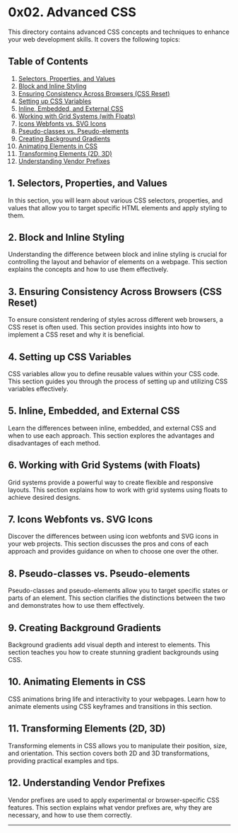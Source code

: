 # 0x02. Advanced CSS

This directory contains advanced CSS concepts and techniques to enhance your web development skills. It covers the following topics:

## Table of Contents

1. [Selectors, Properties, and Values](#selectors-properties-and-values)
2. [Block and Inline Styling](#block-and-inline-styling)
3. [Ensuring Consistency Across Browsers (CSS Reset)](#ensuring-consistency-across-browsers-css-reset)
4. [Setting up CSS Variables](#setting-up-css-variables)
5. [Inline, Embedded, and External CSS](#inline-embedded-and-external-css)
6. [Working with Grid Systems (with Floats)](#working-with-grid-systems-with-floats)
7. [Icons Webfonts vs. SVG Icons](#icons-webfonts-vs-svg-icons)
8. [Pseudo-classes vs. Pseudo-elements](#pseudo-classes-vs-pseudo-elements)
9. [Creating Background Gradients](#creating-background-gradients)
10. [Animating Elements in CSS](#animating-elements-in-css)
11. [Transforming Elements (2D, 3D)](#transforming-elements-2d-3d)
12. [Understanding Vendor Prefixes](#understanding-vendor-prefixes)

## 1. Selectors, Properties, and Values<a name="selectors-properties-and-values"></a>

In this section, you will learn about various CSS selectors, properties, and values that allow you to target specific HTML elements and apply styling to them.

## 2. Block and Inline Styling<a name="block-and-inline-styling"></a>

Understanding the difference between block and inline styling is crucial for controlling the layout and behavior of elements on a webpage. This section explains the concepts and how to use them effectively.

## 3. Ensuring Consistency Across Browsers (CSS Reset)<a name="ensuring-consistency-across-browsers-css-reset"></a>

To ensure consistent rendering of styles across different web browsers, a CSS reset is often used. This section provides insights into how to implement a CSS reset and why it is beneficial.

## 4. Setting up CSS Variables<a name="setting-up-css-variables"></a>

CSS variables allow you to define reusable values within your CSS code. This section guides you through the process of setting up and utilizing CSS variables effectively.

## 5. Inline, Embedded, and External CSS<a name="inline-embedded-and-external-css"></a>

Learn the differences between inline, embedded, and external CSS and when to use each approach. This section explores the advantages and disadvantages of each method.

## 6. Working with Grid Systems (with Floats)<a name="working-with-grid-systems-with-floats"></a>

Grid systems provide a powerful way to create flexible and responsive layouts. This section explains how to work with grid systems using floats to achieve desired designs.

## 7. Icons Webfonts vs. SVG Icons<a name="icons-webfonts-vs-svg-icons"></a>

Discover the differences between using icon webfonts and SVG icons in your web projects. This section discusses the pros and cons of each approach and provides guidance on when to choose one over the other.

## 8. Pseudo-classes vs. Pseudo-elements<a name="pseudo-classes-vs-pseudo-elements"></a>

Pseudo-classes and pseudo-elements allow you to target specific states or parts of an element. This section clarifies the distinctions between the two and demonstrates how to use them effectively.

## 9. Creating Background Gradients<a name="creating-background-gradients"></a>

Background gradients add visual depth and interest to elements. This section teaches you how to create stunning gradient backgrounds using CSS.

## 10. Animating Elements in CSS<a name="animating-elements-in-css"></a>

CSS animations bring life and interactivity to your webpages. Learn how to animate elements using CSS keyframes and transitions in this section.

## 11. Transforming Elements (2D, 3D)<a name="transforming-elements-2d-3d"></a>

Transforming elements in CSS allows you to manipulate their position, size, and orientation. This section covers both 2D and 3D transformations, providing practical examples and tips.

## 12. Understanding Vendor Prefixes<a name="understanding-vendor-prefixes"></a>

Vendor prefixes are used to apply experimental or browser-specific CSS features. This section explains what vendor prefixes are, why they are necessary, and how to use them correctly.

---
